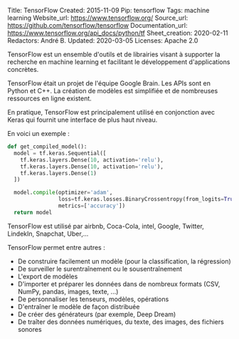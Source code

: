 Title: TensorFlow
Created: 2015-11-09
Pip: tensorflow
Tags: machine learning
Website_url: https://www.tensorflow.org/
Source_url: https://github.com/tensorflow/tensorflow
Documentation_url: https://www.tensorflow.org/api_docs/python/tf
Sheet_creation: 2020-02-11
Redactors: André B.
Updated: 2020-03-05
Licenses: Apache 2.0



TensorFlow est un ensemble d'outils et de librairies visant à supporter la recherche en machine learning et facilitant le développement d'applications concrètes.

TensorFlow était un projet de l'équipe Google Brain. Les APIs sont en Python et C++. La création de modèles est simplifiée et de nombreuses ressources en ligne existent.

En pratique, TensorFlow est principalement utilisé en conjonction avec Keras qui fournit une interface de plus haut niveau.

En voici un exemple :
```python
def get_compiled_model():
  model = tf.keras.Sequential([
    tf.keras.layers.Dense(10, activation='relu'),
    tf.keras.layers.Dense(10, activation='relu'),
    tf.keras.layers.Dense(1)
  ])

  model.compile(optimizer='adam',
                loss=tf.keras.losses.BinaryCrossentropy(from_logits=True),
                metrics=['accuracy'])
  return model
```


TensorFlow est utilisé par airbnb, Coca-Cola, intel, Google, Twitter, LindekIn, Snapchat, Uber,...

TensorFlow permet entre autres :

* De construire facilement un modèle (pour la classification, la régression)
* De surveiller le surentraînement ou le sousentraînement
* L'export de modèles
* D'importer et préparer les données dans de nombreux formats (CSV, NumPy, pandas, images, texte, ...)
* De personnaliser les tenseurs, modèles, opérations
* D'entraîner le modèle de façon distribuée
* De créer des générateurs (par exemple, Deep Dream)
* De traîter des données numériques, du texte, des images, des fichiers sonores
